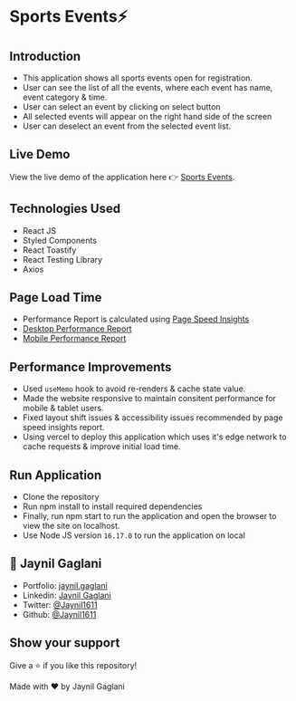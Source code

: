 # Sports Events⚡  

## Introduction
- This application shows all sports events open for registration.
- User can see the list of all the events, where each event has name, event category & time.
- User can select an event by clicking on select button
- All selected events will appear on the right hand side of the screen
- User can deselect an event from the selected event list.

## Live Demo
View the live demo of the application here 👉 [Sports Events](https://sports-events.vercel.app/).


## Technologies Used
- React JS
- Styled Components
- React Toastify
- React Testing Library
- Axios

## Page Load Time
- Performance Report is calculated using [Page Speed Insights](https://pagespeed.web.dev/)
- [Desktop Performance Report](https://pagespeed.web.dev/analysis/https-sports-events-vercel-app/ot9lw2x93b?form_factor=desktop)
- [Mobile Performance Report](https://pagespeed.web.dev/analysis/https-sports-events-vercel-app/ot9lw2x93b?form_factor=mobile)


## Performance Improvements
- Used `useMemo` hook to avoid re-renders & cache state value.
- Made the website responsive to maintain consitent performance for mobile & tablet users.
- Fixed layout shift issues & accessibility issues recommended by page speed insights report.
- Using vercel to deploy this application which uses it's edge network to cache requests & improve initial load time.

## Run Application
- Clone the repository
- Run npm install to install required dependencies
- Finally, run npm start to run the application and open the browser to view the site on localhost.
- Use Node JS version `16.17.0` to run the application on local

## 👤 **Jaynil Gaglani**
- Portfolio: [jaynil.gaglani](https://bit.ly/jaynil-profile)
- Linkedin: [Jaynil Gaglani](https://www.linkedin.com/in/jaynilgaglani/)
- Twitter: [@Jaynil1611](https://twitter.com/Jaynil_Gaglani)
- Github: [@Jaynil1611](https://github.com/Jaynil1611)

## Show your support
Give a ⭐️ if you like this repository!

Made with ❤️ by Jaynil Gaglani
